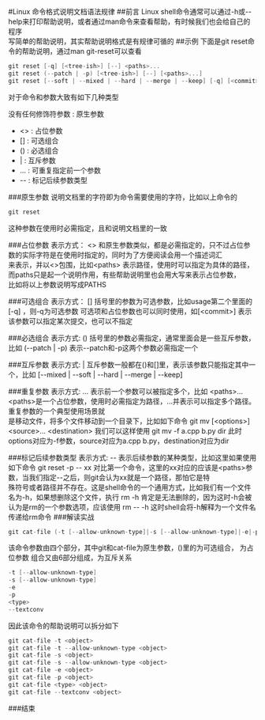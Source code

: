 #Linux 命令格式说明文档语法规律
##前言
Linux shell命令通常可以通过-h或--help来打印帮助说明，或者通过man命令来查看帮助，有时候我们也会给自己的程序                 
写简单的帮助说明，其实帮助说明格式是有规律可循的
##示例
下面是git reset命令的帮助说明，通过man git-reset可以查看
```cpp
git reset [-q] [<tree-ish>] [--] <paths>...
git reset (--patch | -p) [<tree-ish>] [--] [<paths>...]
git reset [--soft | --mixed | --hard | --merge | --keep] [-q] [<commit>]
```
对于命令和参数大致有如下几种类型

没有任何修饰符参数 : 原生参数
* <>  : 占位参数
* []  : 可选组合
* ()  : 必选组合
* |   : 互斥参数
* ... : 可重复指定前一个参数
* --  : 标记后续参数类型

###原生参数
说明文档里的字符即为命令需要使用的字符，比如以上命令的
```java
git reset
```
这种参数在使用时必需指定，且和说明文档里的一致

###占位参数
表示方式： &lt;&gt;
和原生参数类似，都是必需指定的，只不过占位参数的实际字符是在使用时指定的，同时为了方便阅读会用一个描述词汇  
来表示，并以&lt;&gt;包围，比如&lt;paths&gt;
表示路径，使用时可以指定为具体的路径，而paths只是起一个说明作用，有些帮助说明里也会用大写来表示占位参数，  
比如将以上参数说明写成PATHS

###可选组合
表示方式：  []
括号里的参数为可选参数，比如usage第二个里面的[-q] ，则-q为可选参数
可选项和占位参数也可以同时使用，如[&lt;commit&gt;]
表示该参数可以指定某次提交，也可以不指定

###必选组合
表示方式:  ()
括号里的参数必需指定，通常里面会是一些互斥参数，比如
(--patch | -p)
表示--patch和-p这两个参数必需指定一个

###互斥参数
表示方式:  |
互斥参数一般都在()和[]里，表示该参数只能指定其中一个，比如
[--mixed | --soft | --hard | --merge | --keep]

###重复参数
表示方式: ...
表示前一个参数可以被指定多个，比如 &lt;paths&gt;...
&lt;paths&gt;是一个占位参数，使用时必需指定为路径，...并表示可以指定多个路径。重复参数的一个典型使用场景就  
是移动文件，将多个文件移动到一个目录下，比如如下命令
git mv [&lt;options&gt;] &lt;source&gt;... &lt;destination&gt;
我们可以这样使用
git mv -f a.cpp b.py dir
此时options对应为-f参数，source对应为a.cpp b.py，destination对应为dir

###标记后续参数类型
表示方式: --
表示后续参数的某种类型，比如这里如果使用如下命令
git reset -p -- xx
对比第一个命令，这里的xx对应的应该是&lt;paths&gt;参数，当我们指定--之后，则git会认为xx就是一个路径，那怕它是特  
殊符号或者路径并不存在。这是shell命令的一个通用方式，比如我们有一个文件名为-h，如果想删除这个文件，执行
rm -h
肯定是无法删除的，因为这时-h会被认为是rm的一个参数选项，应该使用
rm -- -h
这时shell会将-h解释为一个文件名传递给rm命令
###解读实战
```cpp
git cat-file (-t [--allow-unknown-type]|-s [--allow-unknown-type]|-e|-p|<type>|--textconv) <object>
```
该命令参数由四个部分，其中git和cat-file为原生参数，()里的为可选组合， <object>为占位参数
组合又由6部分组成，为互斥关系
```cpp
-t [--allow-unknown-type]
-s [--allow-unknown-type]
-e
-p
<type>
--textconv
```
因此该命令的帮助说明可以拆分如下
```cpp
git cat-file -t <object>
git cat-file -t --allow-unknown-type <object>
git cat-file -s <object>
git cat-file -s --allow-unknown-type <object>
git cat-file -e <object>
git cat-file -p <object>
git cat-file <type> <object>
git cat-file --textconv <object>
```

###结束





